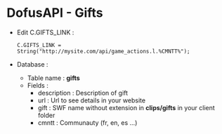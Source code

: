 # DofusAPI - Gifts
* Edit C.GIFTS_LINK : 
    ```
    C.GIFTS_LINK = String("http://mysite.com/api/game_actions.l.%CMNTT%");
    ```

* Database :
	* Table name : **gifts**
	* Fields :
		* description : Description of gift
		* url : Url to see details in your website
		* gift : SWF name without extension in **clips/gifts** in your client folder
		* cmntt : Communauty (fr, en, es ...)